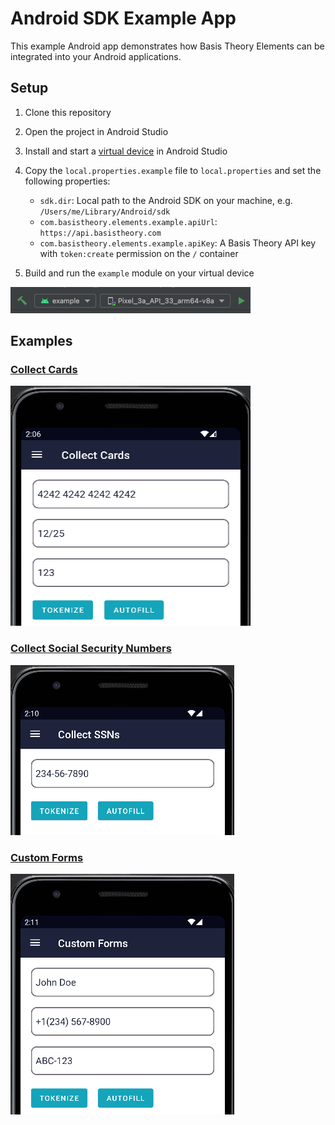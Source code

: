 # Android SDK Example App

This example Android app demonstrates how Basis Theory Elements can be integrated into your Android 
applications.


## Setup

1. Clone this repository 
2. Open the project in Android Studio
3. Install and start a [virtual device](https://developer.android.com/studio/run/managing-avds) in Android Studio
4. Copy the `local.properties.example` file to `local.properties` and set the following properties:
    - `sdk.dir`: Local path to the Android SDK on your machine, e.g. `/Users/me/Library/Android/sdk`
    - `com.basistheory.elements.example.apiUrl`: `https://api.basistheory.com`
    - `com.basistheory.elements.example.apiKey`: A Basis Theory API key with `token:create` permission on the `/` container

5. Build and run the `example` module on your virtual device

<img width="384" height="42" src="https://raw.githubusercontent.com/basis-theory/android-elements/master/docs/img/example_app_run.png" />


## Examples

### [Collect Cards](/example/src/main/java/com/basistheory/android/example/view/card/CardFragment.kt)

<img width="384" height="384" src="https://raw.githubusercontent.com/basis-theory/android-elements/master/docs/img/example_app_collect_cards.png" />

### [Collect Social Security Numbers](/example/src/main/java/com/basistheory/android/example/view/social_security_number/SocialSecurityNumberFragment.kt)

<img width="358" height="272" src="https://raw.githubusercontent.com/basis-theory/android-elements/master/docs/img/example_app_collect_ssns.png" />

### [Custom Forms](/example/src/main/java/com/basistheory/android/example/view/custom_form/CustomFormFragment.kt)

<img width="358" height="385" src="https://raw.githubusercontent.com/basis-theory/android-elements/master/docs/img/example_app_custom_forms.png" />
